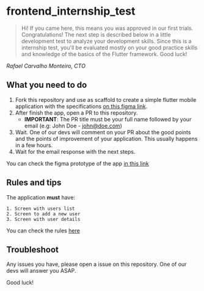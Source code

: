 # frontend_internship_test


> Hi! If you came here, this means you was approved in our first trials. Congratulations! The next step is described below in  a little development test to analyze your development skills. Since this is a internship test, you'll be evaluated mostly on your good practice skills and knowledge of the basics of the Flutter framework. Good luck! 

*Rafael Carvalho Monteiro, CTO*

## What you need to do

1. Fork this repository and use as scaffold to create a simple flutter mobile application with the specifications [on this figma link](https://www.figma.com/file/f7mAdy2IS1vaoOx3gaFCfq/Internship-Test?node-id=0%3A1).
2. After finish the app, open a PR to this repository. 
    - **IMPORTANT**: The PR title must be your full name followed by your email (e.g: John Doe - john@doe.com)
3. Wait. One of our devs will comment on your PR about the good points and the points of improvement of your application. This usually happens in a few hours.
4. Wait for the email response with the next steps.

You can check the figma prototype of the app [in this link](https://www.figma.com/proto/f7mAdy2IS1vaoOx3gaFCfq/Internship-Test?node-id=8%3A331&scaling=min-zoom)

## Rules and tips

The application **must** have:

```text
1. Screen with users list
2. Screen to add a new user
3. Screen with user details
```

You can check the rules [here](https://www.figma.com/file/f7mAdy2IS1vaoOx3gaFCfq/Internship-Test?node-id=32%3A2)

## Troubleshoot

Any issues you have, please open a issue on this repository. One of our devs will answer you ASAP.

Good luck!

